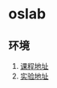 # oslab

## 环境
1. [课程地址](https://www.icourse163.org/learn/HIT-1002531008?tid=1450346461)
2. [实验地址](https://www.lanqiao.cn/courses/115)
